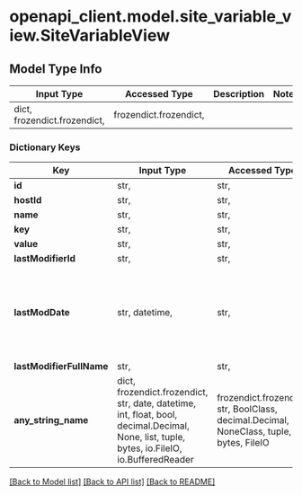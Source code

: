 # openapi_client.model.site_variable_view.SiteVariableView

## Model Type Info
Input Type | Accessed Type | Description | Notes
------------ | ------------- | ------------- | -------------
dict, frozendict.frozendict,  | frozendict.frozendict,  |  | 

### Dictionary Keys
Key | Input Type | Accessed Type | Description | Notes
------------ | ------------- | ------------- | ------------- | -------------
**id** | str,  | str,  |  | [optional] 
**hostId** | str,  | str,  |  | [optional] 
**name** | str,  | str,  |  | [optional] 
**key** | str,  | str,  |  | [optional] 
**value** | str,  | str,  |  | [optional] 
**lastModifierId** | str,  | str,  |  | [optional] 
**lastModDate** | str, datetime,  | str,  |  | [optional] value must conform to RFC-3339 date-time
**lastModifierFullName** | str,  | str,  |  | [optional] 
**any_string_name** | dict, frozendict.frozendict, str, date, datetime, int, float, bool, decimal.Decimal, None, list, tuple, bytes, io.FileIO, io.BufferedReader | frozendict.frozendict, str, BoolClass, decimal.Decimal, NoneClass, tuple, bytes, FileIO | any string name can be used but the value must be the correct type | [optional]

[[Back to Model list]](../../README.md#documentation-for-models) [[Back to API list]](../../README.md#documentation-for-api-endpoints) [[Back to README]](../../README.md)

